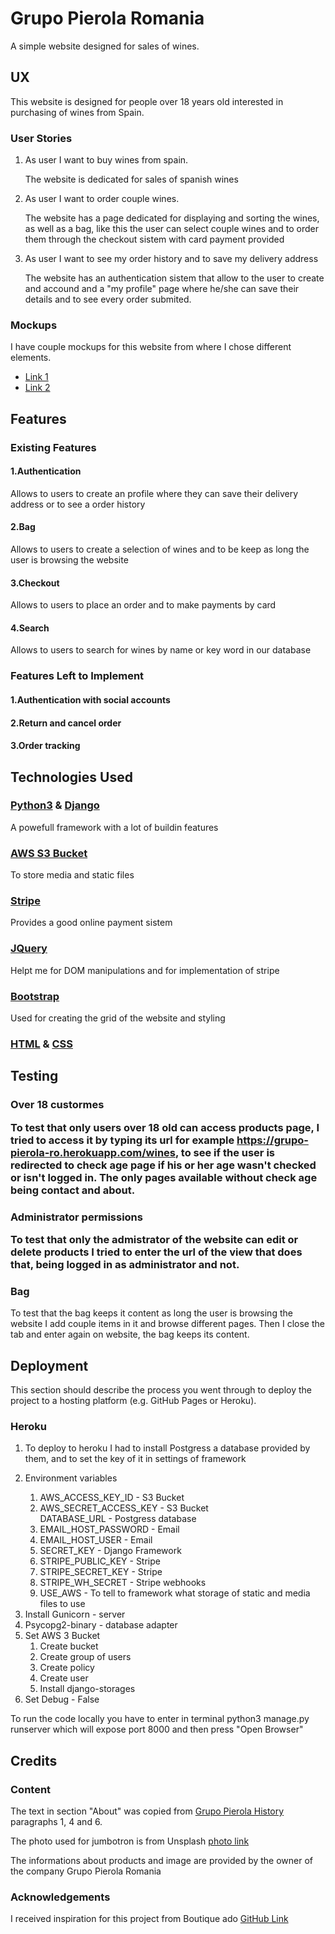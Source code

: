 <h1>Grupo Pierola Romania</h1> 

<p>A simple website designed for sales of wines.</p>

<h2>UX</h2>
<p>This website is designed for people over 18 years old interested in purchasing of wines from Spain.</p>
<h3>User Stories</h3>
<ol>
<li>
    <p>As user I want to buy wines from spain.</p>
    <p>The website is dedicated for sales of spanish wines</p>
</li>
<li>
    <p>As user I want to order couple wines.</p>
    <p>The website has a page dedicated for displaying and sorting the wines, as well as a bag, like this the user can select couple wines and to order them through the checkout sistem with card payment provided</p>
</li>
<li>
    <p>As user I want to see my order history and to save my delivery address</p>
    <p>The website has an authentication sistem that allow to the user to create and accound and a "my profile" page where he/she can save their details and to see every order submited.</p>
</li>
</ol>
<h3>Mockups</h3>
I have couple mockups for this website from where I chose different elements.
<ul>
<li><a href="https://www.figma.com/proto/5iapJ3DuB8o2BPwY8IKCB1/Untitled?node-id=15%3A998&scaling=min-zoom" target="_blank">Link 1</a></li>
<li><a href="https://www.figma.com/file/QzwK6vncaXkEb7tdw7UQFZ/Group-Pierola-Romania?node-id=0%3A1" target="_blank">Link 2</a></li>
</ul>




<h2>Features</h2>

<h3>Existing Features</h3>
<h4>1.Authentication</h4>
<p>Allows to users to create an profile where they can save their delivery address or to see a order history</p>
<h4>2.Bag</h4>
<p>Allows to users to create a selection of wines and to be keep as long the user is browsing the website</p>
<h4>3.Checkout</h4>
<p>Allows to users to place an order and to make payments by card</p>
<h4>4.Search</h4>
<p>Allows to users to search for wines by name or key word in our database</p>

<h3>Features Left to Implement</h3>
<h4>1.Authentication with social accounts</h45>
<h4>2.Return and cancel order</h4>
<h4>3.Order tracking</h5>
<h2>Technologies Used </h2>
<h3><a href="https://www.python.org/">Python3</a> & <a href="https://www.djangoproject.com/">Django</a></h3>
<p>A powefull framework with a lot of buildin features</p>
<h3><a href="">AWS S3 Bucket</a></h3>
<p>To store media and static files</p>
<h3><a href="https://stripe.com/">Stripe</a></h3>
<p>Provides a good online payment sistem</p>
<h3><a href="https://jqueryui.com/">JQuery</a></h3>
<p>Helpt me for DOM manipulations and for implementation of stripe</p>
<h3><a href="https://getbootstrap.com/">Bootstrap</a></h3>
<p>Used for creating the grid of the website and styling</p>
<h3><a href="https://www.w3schools.com/html/html_basic.asp">HTML</a> & <a href="https://www.w3schools.com/css/">CSS</a></h3>


<h2>Testing</h2>
<h3>Over 18 custormes</3>
<p>To test that only users over 18 old can access products page, I tried to access it by typing its url for example <a href="https://grupo-pierola-ro.herokuapp.com/wines">https://grupo-pierola-ro.herokuapp.com/wines</a>, to see if the user is redirected to check age page if his or her age wasn't checked or isn't logged in. The only pages available without check age being contact and about.</p>
<h3>Administrator permissions</3>
<p>To test that only the admistrator of the website can edit or delete products I tried to enter the url of the view that does that, being logged in as administrator and not.</p>
<h3>Bag</h3>
<p>To test that the bag keeps it content as long the user is browsing the website I add couple items in it and browse different pages. Then I close the tab and enter again on website, the bag keeps its content. </p>


<h2>Deployment</h2>
This section should describe the process you went through to deploy the project to a hosting platform (e.g. GitHub Pages or Heroku).
<h3>Heroku</h3>
<ol>
    <li>To deploy to heroku I had to install Postgress a database provided by them, and to set the key of it in settings of framework
    </li>
    <li>
        <p>Environment variables</p>
        <ol>
            <li>
            AWS_ACCESS_KEY_ID - S3 Bucket
            </li>
            <li>
            AWS_SECRET_ACCESS_KEY - S3 Bucket
            </li>
            DATABASE_URL - Postgress database 
            <li>
            EMAIL_HOST_PASSWORD - Email
            </li>
            <li>
            EMAIL_HOST_USER - Email
            </li>
            <li>
            SECRET_KEY - Django Framework
            </li>
            <li>
            STRIPE_PUBLIC_KEY - Stripe
            </li>
            <li>
            STRIPE_SECRET_KEY - Stripe
            </li>
            <li>
            STRIPE_WH_SECRET - Stripe webhooks
            </li>
            <li>
              USE_AWS - To tell to framework what storage of static and media files to use
            </li>
        </ol>
    </li>
    <li>
     Install Gunicorn - server 
    </li>
    <li>
     Psycopg2-binary - database adapter
    </li>
     <li>
        Set AWS 3 Bucket
        <ol>
            <li>
                Create bucket
            </li>
            <li>
                Create group of users
            </li>
            <li>
                Create policy
            </li>
            <li>
                Create user
            </li>
            <li>
             Install django-storages
            </li>
        </ol>
    </li>
     <li>
     Set Debug - False
    </li>
</ol>
<p></p>

<p>To run the code locally you have to enter in terminal python3 manage.py runserver which will expose port 8000 and then press "Open Browser"
</p>

<h2>Credits</h2>
<h3>Content</h3>
<p>The text in section "About" was copied from <a href="http://www.grupopierola.com/historia-del-grupo/s4/">Grupo Pierola History</a> paragraphs 1, 4 and 6.</p>
<p>The photo used for jumbotron is from Unsplash <a href="https://images.unsplash.com/photo-1554230561-31bdc707b537?ixlib=rb-1.2.1&ixid=MXwxMjA3fDB8MHxwaG90by1wYWdlfHx8fGVufDB8fHw%3D&auto=format&fit=crop&w=1534&q=80"> photo link</a></p>
<p>The informations about products and image are provided by the owner of the company Grupo Pierola Romania</p>
<h3>Acknowledgements</h3>
I received inspiration for this project from Boutique ado <a href="https://github.com/ckz8780/boutique_ado_v1/tree/250e2c2b8e43cccb56b4721cd8a8bd4de6686546">GitHub Link</a>
  
